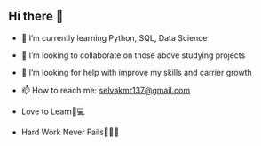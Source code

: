 ## Hi there 👋

- 🔭 I’m currently learning Python, SQL, Data Science
- 👯 I’m looking to collaborate on those above studying projects
- 🤔 I’m looking for help with improve my skills and carrier growth
- 📫 How to reach me: selvakmr137@gmail.com

- Love to Learn📔💻
- Hard Work Never Fails💪🏽🦁
